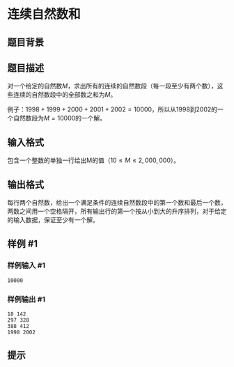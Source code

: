 # 连续自然数和

## 题目背景



## 题目描述

对一个给定的自然数$M$，求出所有的连续的自然数段（每一段至少有两个数），这些连续的自然数段中的全部数之和为$M$。

例子：$1998+1999+2000+2001+2002 = 10000$，所以从$1998$到$2002$的一个自然数段为$M=10000$的一个解。


## 输入格式

包含一个整数的单独一行给出M的值（$10 \le M \le 2,000,000$）。


## 输出格式

每行两个自然数，给出一个满足条件的连续自然数段中的第一个数和最后一个数，两数之间用一个空格隔开，所有输出行的第一个按从小到大的升序排列，对于给定的输入数据，保证至少有一个解。


## 样例 #1

### 样例输入 #1
```
10000
```

### 样例输出 #1

```
18 142 
297 328 
388 412 
1998 2002
```

## 提示


